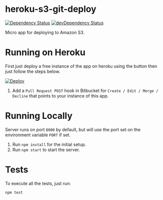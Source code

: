 heroku-s3-git-deploy
=========================

[![Dependency Status](https://david-dm.org/chesleybrown/heroku-s3-git-deploy.svg)](https://david-dm.org/chesleybrown/heroku-s3-git-deploy)
[![devDependency Status](https://david-dm.org/chesleybrown/heroku-s3-git-deploy/dev-status.svg)](https://david-dm.org/chesleybrown/heroku-s3-git-deploy#info=devDependencies)

Micro app for deploying to Amazon S3.

# Running on Heroku

First just deploy a free instance of the app on heroku using the button then just follow the steps below. 

[![Deploy](https://www.herokucdn.com/deploy/button.png)](https://heroku.com/deploy)

1. Add a `Pull Request POST` hook in Bitbucket for `Create / Edit / Merge / Decline` that points to your instance of this app.

# Running Locally

Server runs on port `8000` by default, but will use the port set
on the environment variable `PORT` if set.

1. Run `npm install` for the initial setup.
1. Run `npm start` to start the server.

# Tests

To execute all the tests, just run:

```
npm test
```
